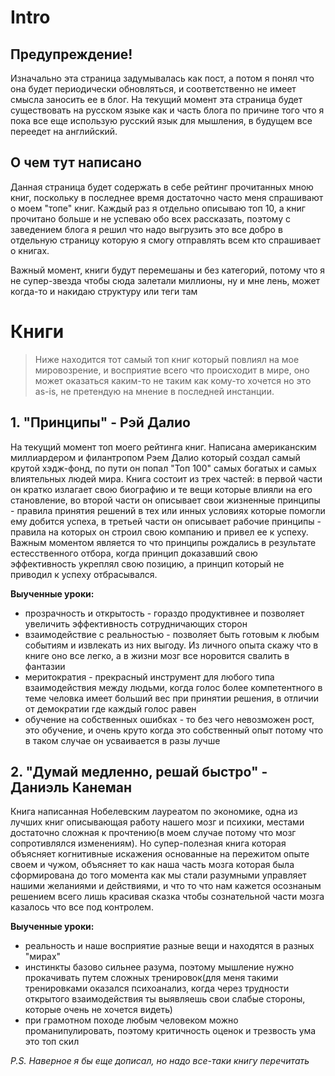 # Intro
## Предупреждение!
Изначально эта страница задумывалась как пост, а потом я понял что она будет периодически обновляться, и соответственно не имеет смысла заносить ее в блог. 
На текущий момент эта страница будет существовать на русском языке как и часть блога по причине того что я пока все еще использую русский язык для мышления, в будущем все переедет на английский.

## О чем тут написано
Данная страница будет содержать в себе рейтинг прочитанных мною книг, поскольку в последнее время достаточно часто меня спрашивают о моем "топе" книг. Каждый раз я отдельно описываю топ 10, а книг прочитано больше и не успеваю обо всех рассказать, поэтому с заведением блога я решил что надо выгрузить это все добро в отдельную страницу которую я смогу отправлять всем кто спрашивает о книгах.

Важный момент, книги будут перемешаны и без категорий, потому что я не супер-звезда чтобы сюда залетали миллионы, ну и мне лень, может когда-то и накидаю структуру или теги там

# Книги
> Ниже находится тот самый топ книг который повлиял на мое мировозрение, и восприятие всего что происходит в мире, оно может оказаться каким-то не таким как кому-то хочется но это as-is, не претендую на мнение в последней инстанции.

## 1. "Принципы" - Рэй Далио  
На текущий момент топ моего рейтинга книг. Написана американским миллиардером и филантропом Рэем Далио который создал самый крутой хэдж-фонд, по пути он попал "Топ 100" самых богатых и самых влиятельных людей мира. Книга состоит из трех частей: в первой части он кратко излагает свою биографию и те вещи которые влияли на его становление, во второй части он описывает свои жизненные принципы - правила принятия решений в тех или инных условиях которые помогли ему добится успеха, в третьей части он описывает рабочие принципы - правила на которых он строил свою компанию и привел ее к успеху. Важным моментом является то что принципы рождались в результате естесственного отбора, когда принцип доказавший свою эффективность укреплял свою позицию, а принцип который не приводил к успеху отбрасывался.  

**Выученные уроки:** 
* прозрачность и открытость - гораздо продуктивнее и позволяет увеличить эффективность сотрудничающих сторон
* взаимодействие с реальностью - позволяет быть готовым к любым событиям и извлекать из них выгоду. Из личного опыта скажу что в книге оно все легко, а в жизни мозг все норовится свалить в фантазии
* меритократия - прекрасный инструмент для любого типа взаимодействия между людьми, когда голос более компетентного в теме человка имеет больший вес при принятии решения, в отличии от демократии где каждый голос равен
* обучение на собственных ошибках - то без чего невозможен рост, это обучение, и очень круто когда это собственный опыт потому что в таком случае он усваивается в разы лучше

## 2. "Думай медленно, решай быстро" - Даниэль Канеман
Книга написанная Нобелевским лауреатом по экономике, одна из лучших книг описывающая работу нашего мозг и психики, местами достаточно сложная к прочтению(в моем случае потому что мозг сопротивлялся изменениям). Но супер-полезная книга которая объясняет когнитивные искажения основанные на пережитом опыте своем и чужом, объясняет то как наша часть мозга которая была сформирована до того момента как мы стали разумными управляет нашими желаниями и действиями, и что то что нам кажется осознаным решением всего лишь красивая сказка чтобы сознательной части мозга казалось что все под контролем.  

**Выученные уроки:**
* реальность и наше восприятие разные вещи и находятся в разных "мирах"
* инстинкты базово сильнее разума, поэтому мышление нужно прокачивать путем сложных тренировок(для меня такими тренировками оказался психоанализ, когда через трудности открытого взаимодействия ты выявляешь свои слабые стороны, которые очень не хочется видеть)
* при грамотном походе любым человеком можно проманипулировать, поэтому критичность оценок и трезвость ума это топ скил  

*_P.S. Наверное я бы еще дописал, но надо все-таки книгу перечитать_*


